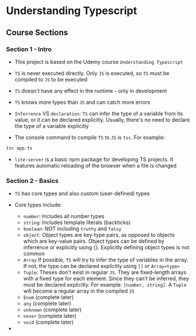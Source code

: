 # Understanding Typescript

## Course Sections

### Section 1 - Intro

- This project is based on the Udemy course `Understanding Typescript`

- `TS` is never executed directly. Only `JS` is executed, so `TS` must be
  compiled to `JS` to be executed

- `TS` doesn't have any effect in the runtime - only in development

- `TS` knows more types than `JS` and can catch more errors

- `Inferrence` VS `declaration`: `TS` can infer the type of a variable from its
  value, or it can be declared explicitly. Usually, there's no need to declare
  the type of a variable explicitly

- The console command to compile `TS` to `JS` is `tsc`. For example:

```bash
tsc app.ts
```

- `lite-server` is a basic npm package for developing TS projects. It features
  automatic reloading of the browser when a file is changed

### Section 2 - Basics

- `TS` has core types and also custom (user-defined) types

- Core types include:

  - `number`: Includes all number types
  - `string`: Includes template literals (backticks)
  - `boolean`: NOT including `truthy` and `falsy`
  - `object`: Object types are key-type pairs, as opposed to objects which are
    key-value pairs. Object types can be defined by inferrence or explicitly
    using {}. Explicitly defining object types is not common
  - `Array` If possible, `TS` will try to infer the type of variables in the
    array. If not, the type can be declared explicitly using `[]` or
    `Array<type>`
  - `Tuple`: Theses don't exist in regular `JS`. They are fixed-length arrays
    with a fixed type for each element. Since they can't be inferred, they must
    be declared explicitly. For example: `[number, string]`. A `Tuple` will
    become a regular array in the compiled `JS`
  - `Enum` (complete later)
  - `any` (complete later)
  - `unknown` (complete later)
  - `never` (complete later)
  - `void` (complete later)

-
